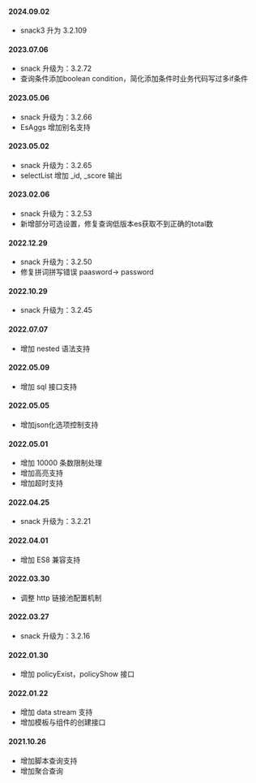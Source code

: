 
#### 2024.09.02

* snack3 升为 3.2.109

#### 2023.07.06

* snack 升级为：3.2.72
* 查询条件添加boolean condition，简化添加条件时业务代码写过多if条件


#### 2023.05.06

* snack 升级为：3.2.66
* EsAggs 增加别名支持

#### 2023.05.02
* snack 升级为：3.2.65
* selectList 增加 _id, _score 输出


#### 2023.02.06
* snack 升级为：3.2.53
* 新增部分可选设置，修复查询低版本es获取不到正确的total数


#### 2022.12.29
* snack 升级为：3.2.50
* 修复拼词拼写错误 paasword-> password

#### 2022.10.29
* snack 升级为：3.2.45

#### 2022.07.07
* 增加 nested 语法支持

#### 2022.05.09
* 增加 sql 接口支持

#### 2022.05.05
* 增加json化选项控制支持

#### 2022.05.01
* 增加 10000 条数限制处理
* 增加高亮支持
* 增加超时支持

#### 2022.04.25
* snack 升级为：3.2.21

#### 2022.04.01
* 增加 ES8 兼容支持

#### 2022.03.30
* 调整 http 链接池配置机制

#### 2022.03.27
* snack 升级为：3.2.16

#### 2022.01.30
* 增加 policyExist，policyShow 接口

#### 2022.01.22
* 增加 data stream 支持
* 增加模板与组件的创建接口

#### 2021.10.26
* 增加脚本查询支持
* 增加聚合查询